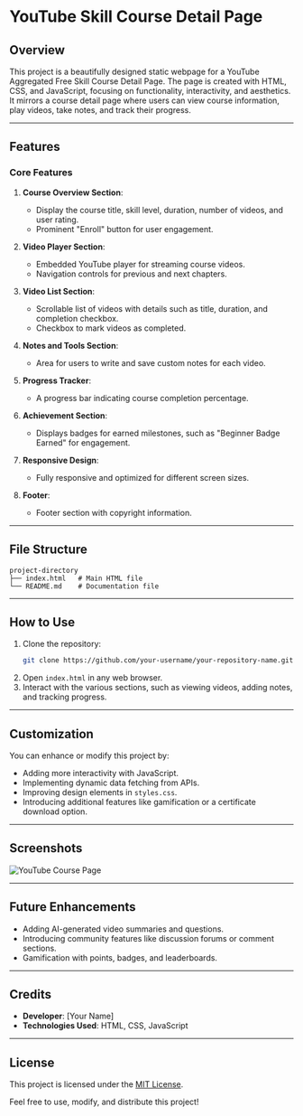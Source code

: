 # YouTube Skill Course Detail Page

## Overview
This project is a beautifully designed static webpage for a YouTube Aggregated Free Skill Course Detail Page. The page is created with HTML, CSS, and JavaScript, focusing on functionality, interactivity, and aesthetics. It mirrors a course detail page where users can view course information, play videos, take notes, and track their progress.

---

## Features
### Core Features
1. **Course Overview Section**:
   - Display the course title, skill level, duration, number of videos, and user rating.
   - Prominent "Enroll" button for user engagement.

2. **Video Player Section**:
   - Embedded YouTube player for streaming course videos.
   - Navigation controls for previous and next chapters.

3. **Video List Section**:
   - Scrollable list of videos with details such as title, duration, and completion checkbox.
   - Checkbox to mark videos as completed.

4. **Notes and Tools Section**:
   - Area for users to write and save custom notes for each video.

5. **Progress Tracker**:
   - A progress bar indicating course completion percentage.

6. **Achievement Section**:
   - Displays badges for earned milestones, such as "Beginner Badge Earned" for engagement.

7. **Responsive Design**:
   - Fully responsive and optimized for different screen sizes.

8. **Footer**:
   - Footer section with copyright information.

---

## File Structure
```
project-directory
├── index.html   # Main HTML file
└── README.md    # Documentation file
```

---

## How to Use
1. Clone the repository:
   ```bash
   git clone https://github.com/your-username/your-repository-name.git
   ```
2. Open `index.html` in any web browser.
3. Interact with the various sections, such as viewing videos, adding notes, and tracking progress.

---

## Customization
You can enhance or modify this project by:
- Adding more interactivity with JavaScript.
- Implementing dynamic data fetching from APIs.
- Improving design elements in `styles.css`.
- Introducing additional features like gamification or a certificate download option.

---

## Screenshots
![YouTube Course Page](screenshot.png)

---

## Future Enhancements
- Adding AI-generated video summaries and questions.
- Introducing community features like discussion forums or comment sections.
- Gamification with points, badges, and leaderboards.

---

## Credits
- **Developer**: [Your Name]
- **Technologies Used**: HTML, CSS, JavaScript

---

## License
This project is licensed under the [MIT License](LICENSE).

Feel free to use, modify, and distribute this project!

